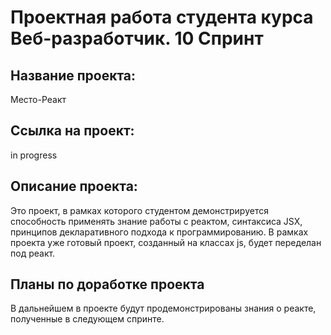 
# Проектная работа студента курса Веб-разработчик. 10 Спринт

## Название проекта:

Место-Реакт

## Ссылка на проект:

in progress

##  Описание проекта:

Это проект, в рамках которого студентом демонстрируется способность применять знание работы с реактом, синтаксиса JSX, принципов декларативного подхода к программированию. В рамках проекта уже готовый проект, созданный на классах js, будет переделан под реакт.

## Планы по доработке проекта

В дальнейшем в проекте будут продемонстрированы знания о реакте, полученные в следующем спринте.
